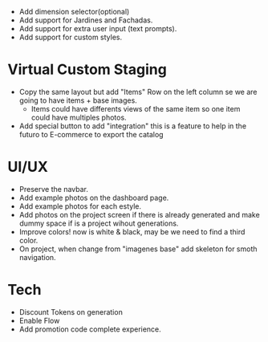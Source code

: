 - Add dimension selector(optional)
- Add support for Jardines and Fachadas.
- Add support for extra user input (text prompts).
- Add support for custom styles.

# Virtual Custom Staging
- Copy the same layout but add "Items" Row on the left column se we are going to have items + base images.
    - Items could have differents views of the same item so one item could have multiples photos.
- Add special button to add "integration" this is a feature to help in the futuro to E-commerce to export the catalog

# UI/UX
- Preserve the navbar.
- Add example photos on the dashboard page.
- Add example photos for each estyle.
- Add photos on the project screen if there is already generated and make dummy space if is a project wihout generations.
- Improve colors! now is white & black, may be we need to find a third color.
- On project, when change from "imagenes base" add skeleton for smoth navigation.

# Tech
- Discount Tokens on generation
- Enable Flow
- Add promotion code complete experience.